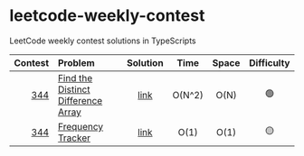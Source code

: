 # leetcode-weekly-contest

LeetCode weekly contest solutions in TypeScripts

| Contest | Problem | Solution | Time | Space | Difficulty |
| ---: | :--- | :---: | :---: | :---: | :---: |
| [344](https://leetcode.com/contest/weekly-contest-344/) | [Find the Distinct Difference Array](https://leetcode.com/problems/find-the-distinct-difference-array) | [link](https://github.com/weixinnnn/leetcode-weekly-contest/blob/main/344/find-distinct-difference-array.ts) | O(N^2) | O(N)  | 🟢 |
| [344](https://leetcode.com/contest/weekly-contest-344/) | [Frequency Tracker](https://leetcode.com/problems/frequency-tracker) | [link](https://github.com/weixinnnn/leetcode-weekly-contest/blob/main/344/frequency-tracker.ts) | O(1) | O(1)  | 🟡 |
